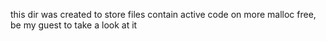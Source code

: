 this dir was created to store files contain active code on more malloc free, be my guest to take a look at it
